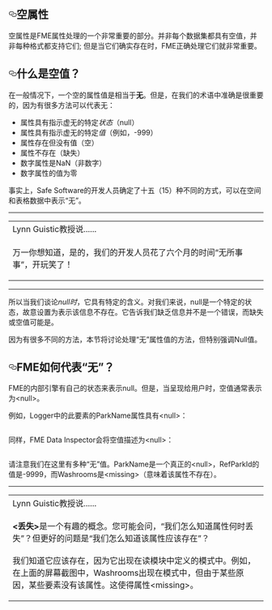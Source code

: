 
    
  <div id="readme" class="readme blob instapaper_body">
    <article class="markdown-body entry-content" itemprop="text"><h1><a id="user-content-null-attributes" class="anchor" aria-hidden="true" href="https://github.com/domix2000/FMETraining/blob/Desktop-Advanced-2018/DesktopAdvanced1Attributes/1.06.NullAttributes.md#null-attributes"><svg class="octicon octicon-link" viewBox="0 0 16 16" version="1.1" width="16" height="16" aria-hidden="true"><path fill-rule="evenodd" d="M4 9h1v1H4c-1.5 0-3-1.69-3-3.5S2.55 3 4 3h4c1.45 0 3 1.69 3 3.5 0 1.41-.91 2.72-2 3.25V8.59c.58-.45 1-1.27 1-2.09C10 5.22 8.98 4 8 4H4c-.98 0-2 1.22-2 2.5S3 9 4 9zm9-3h-1v1h1c1 0 2 1.22 2 2.5S13.98 12 13 12H9c-.98 0-2-1.22-2-2.5 0-.83.42-1.64 1-2.09V6.25c-1.09.53-2 1.84-2 3.25C6 11.31 7.55 13 9 13h4c1.45 0 3-1.69 3-3.5S14.5 6 13 6z"></path></svg></a><font style="vertical-align: inherit;"><font style="vertical-align: inherit;">空属性</font></font></h1>
<p><font style="vertical-align: inherit;"><font style="vertical-align: inherit;">空属性是FME属性处理的一个非常重要的部分。</font><font style="vertical-align: inherit;">并非每个数据集都具有空值，并非每种格式都支持它们; </font><font style="vertical-align: inherit;">但是当它们确实存在时，FME正确处理它们就非常重要。</font></font></p>
<h2><a id="user-content-what-is-a-null-value" class="anchor" aria-hidden="true" href="https://github.com/domix2000/FMETraining/blob/Desktop-Advanced-2018/DesktopAdvanced1Attributes/1.06.NullAttributes.md#what-is-a-null-value"><svg class="octicon octicon-link" viewBox="0 0 16 16" version="1.1" width="16" height="16" aria-hidden="true"><path fill-rule="evenodd" d="M4 9h1v1H4c-1.5 0-3-1.69-3-3.5S2.55 3 4 3h4c1.45 0 3 1.69 3 3.5 0 1.41-.91 2.72-2 3.25V8.59c.58-.45 1-1.27 1-2.09C10 5.22 8.98 4 8 4H4c-.98 0-2 1.22-2 2.5S3 9 4 9zm9-3h-1v1h1c1 0 2 1.22 2 2.5S13.98 12 13 12H9c-.98 0-2-1.22-2-2.5 0-.83.42-1.64 1-2.09V6.25c-1.09.53-2 1.84-2 3.25C6 11.31 7.55 13 9 13h4c1.45 0 3-1.69 3-3.5S14.5 6 13 6z"></path></svg></a><font style="vertical-align: inherit;"><font style="vertical-align: inherit;">什么是空值？</font></font></h2>
<p><font style="vertical-align: inherit;"><font style="vertical-align: inherit;">在一般情况下，一个空的属性值是相当于</font></font><strong><font style="vertical-align: inherit;"><font style="vertical-align: inherit;">无</font></font></strong><font style="vertical-align: inherit;"><font style="vertical-align: inherit;">。</font><font style="vertical-align: inherit;">但是，在我们的术语中准确是很重要的，因为有很多方法可以代表无：</font></font></p>
<ul>
<li><font style="vertical-align: inherit;"><font style="vertical-align: inherit;">属性具有</font><font style="vertical-align: inherit;">指示虚无</font><font style="vertical-align: inherit;">的特定</font></font><em><font style="vertical-align: inherit;"><font style="vertical-align: inherit;">状态</font></font></em><font style="vertical-align: inherit;"><font style="vertical-align: inherit;">（null）</font></font></li>
<li><font style="vertical-align: inherit;"><font style="vertical-align: inherit;">属性具有</font><font style="vertical-align: inherit;">指示虚无</font><font style="vertical-align: inherit;">的特定</font></font><em><font style="vertical-align: inherit;"><font style="vertical-align: inherit;">值</font></font></em><font style="vertical-align: inherit;"><font style="vertical-align: inherit;">（例如，-999）</font></font></li>
<li><font style="vertical-align: inherit;"><font style="vertical-align: inherit;">属性存在但没有值（空）</font></font></li>
<li><font style="vertical-align: inherit;"><font style="vertical-align: inherit;">属性不存在（缺失）</font></font></li>
<li><font style="vertical-align: inherit;"><font style="vertical-align: inherit;">数字属性是NaN（非数字）</font></font></li>
<li><font style="vertical-align: inherit;"><font style="vertical-align: inherit;">数字属性的值为零</font></font></li>
</ul>
<p><font style="vertical-align: inherit;"><font style="vertical-align: inherit;">事实上，Safe Software的开发人员确定了十五（15）种不同的方式，可以在空间和表格数据中表示“无”。</font></font></p>
<hr>
<table>
<tbody><tr>
<td>
<i></i><font style="vertical-align: inherit;"><font style="vertical-align: inherit;">
Lynn Guistic教授说......
</font></font></td>
</tr>
<tr>
<td><font style="vertical-align: inherit;"><font style="vertical-align: inherit;">

万一你想知道，是的，我们的开发人员花了六个月的时间“无所事事”，开玩笑了！ 

</font></font></td>
</tr>
</tbody></table>
<hr>
<p><font style="vertical-align: inherit;"><font style="vertical-align: inherit;">所以当我们谈论</font></font><em><font style="vertical-align: inherit;"><font style="vertical-align: inherit;">null时</font></font></em><font style="vertical-align: inherit;"><font style="vertical-align: inherit;">，它具有特定的含义。</font><font style="vertical-align: inherit;">对我们来说，null是一个特定的状态，故意设置为表示该信息不存在。</font><font style="vertical-align: inherit;">它告诉我们缺乏信息并不是一个错误，而缺失或空值可能是。</font></font></p>
<p><font style="vertical-align: inherit;"><font style="vertical-align: inherit;">因为有很多不同的方法，本节将讨论处理“无”属性值的方法，但特别强调Null值。</font></font></p>
<h2><a id="user-content-how-does-fme-represent-nothing" class="anchor" aria-hidden="true" href="https://github.com/domix2000/FMETraining/blob/Desktop-Advanced-2018/DesktopAdvanced1Attributes/1.06.NullAttributes.md#how-does-fme-represent-nothing"><svg class="octicon octicon-link" viewBox="0 0 16 16" version="1.1" width="16" height="16" aria-hidden="true"><path fill-rule="evenodd" d="M4 9h1v1H4c-1.5 0-3-1.69-3-3.5S2.55 3 4 3h4c1.45 0 3 1.69 3 3.5 0 1.41-.91 2.72-2 3.25V8.59c.58-.45 1-1.27 1-2.09C10 5.22 8.98 4 8 4H4c-.98 0-2 1.22-2 2.5S3 9 4 9zm9-3h-1v1h1c1 0 2 1.22 2 2.5S13.98 12 13 12H9c-.98 0-2-1.22-2-2.5 0-.83.42-1.64 1-2.09V6.25c-1.09.53-2 1.84-2 3.25C6 11.31 7.55 13 9 13h4c1.45 0 3-1.69 3-3.5S14.5 6 13 6z"></path></svg></a><font style="vertical-align: inherit;"><font style="vertical-align: inherit;">FME如何代表“无”？</font></font></h2>
<p><font style="vertical-align: inherit;"><font style="vertical-align: inherit;">FME的内部引擎有自己的状态来表示null。</font><font style="vertical-align: inherit;">但是，当呈现给用户时，空值通常表示为&lt;null&gt;。</font></font></p>
<p><font style="vertical-align: inherit;"><font style="vertical-align: inherit;">例如，Logger中的此要素的ParkName属性具有&lt;null&gt;：</font></font></p>
<p><a target="_blank" href="https://github.com/domix2000/FMETraining/blob/Desktop-Advanced-2018/DesktopAdvanced1Attributes/Images/Img1.019.NullsInLog.png"><img src="./Images/Img1.019.NullsInLog.png" alt="" style="max-width:100%;"></a></p>
<p><font style="vertical-align: inherit;"><font style="vertical-align: inherit;">同样，FME Data Inspector会将空值描述为&lt;null&gt;：</font></font></p>
<p><a target="_blank" href="https://github.com/domix2000/FMETraining/blob/Desktop-Advanced-2018/DesktopAdvanced1Attributes/Images/Img1.020.NullsInDI.png"><img src="./Images/Img1.020.NullsInDI.png" alt="" style="max-width:100%;"></a></p>
<p><font style="vertical-align: inherit;"><font style="vertical-align: inherit;">请注意我们在这里有多种“无”值。</font><font style="vertical-align: inherit;">ParkName是一个真正的&lt;null&gt;，RefParkId的值是-9999，而Washrooms是&lt;missing&gt;（意味着该属性不存在）。</font></font></p>
<hr>
<table>
<tbody><tr>
<td>
<i></i><font style="vertical-align: inherit;"><font style="vertical-align: inherit;">
Lynn Guistic教授说......
</font></font></td>
</tr>
<tr>
<td>

<strong><font style="vertical-align: inherit;"><font style="vertical-align: inherit;">&lt;丢失&gt;</font></font></strong><font style="vertical-align: inherit;"><font style="vertical-align: inherit;">是一个有趣的概念。</font><font style="vertical-align: inherit;">您可能会问，“我们怎么知道属性何时丢失”？</font><font style="vertical-align: inherit;">但更好的问题是“我们怎么知道该属性应该存在”？
</font></font><br><br><font style="vertical-align: inherit;"><font style="vertical-align: inherit;">我们知道它应该存在，因为它出现在读模块中定义的模式中。</font><font style="vertical-align: inherit;">例如，在上面的屏幕截图中，Washrooms出现在模式中，但由于某些原因，某些要素没有该属性。</font><font style="vertical-align: inherit;">这使得属性&lt;missing&gt;。

</font></font></td>
</tr>
</tbody></table>
</article>
  </div>

 </div></body></html>
